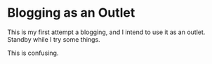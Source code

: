 # Blogging as an Outlet

This is my first attempt a blogging, and I intend to use it as an outlet.  Standby while I try some things.

This is confusing.